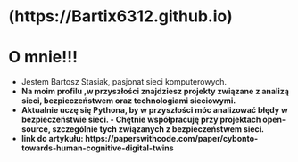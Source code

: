 <!DOCTYPE html>
<html lang="pl">
<head>
    <meta charset="UTF-8">
    <meta name="viewport" content="width=device-width, initial-scale=1.0">
    </head>
<body>
    <h1> (https://Bartix6312.github.io)</h1>
  <h1> O mnie!!!</h1>
    <ul>
<li><strong></strong>Jestem Bartosz Stasiak, pasjonat sieci komputerowych. </li></strong>
<li><strong>Na moim profilu ,w przyszłości znajdziesz projekty związane z analizą sieci, bezpieczeństwem oraz technologiami sieciowymi. </li> </strong>
<li><strong>Aktualnie uczę się Pythona, by w przyszłości móc analizować błędy w bezpieczeństwie sieci. -  Chętnie współpracuję przy projektach open-source, szczególnie tych związanych z bezpieczeństwem sieci.</li>
  <strong>
  <li>link do artykułu: https://paperswithcode.com/paper/cybonto-towards-human-cognitive-digital-twins</li>
</ul>
</body>
</html>
